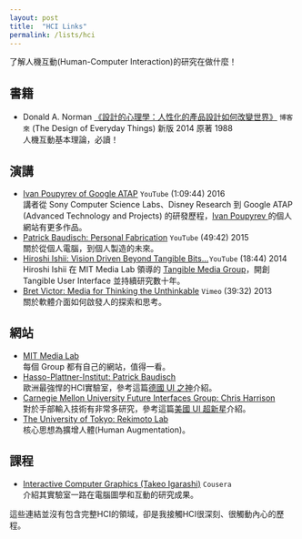 ```yaml
---
layout: post
title:  "HCI Links"
permalink: /lists/hci
---
```


了解人機互動(Human-Computer Interaction)的研究在做什麼！

## 書籍

* Donald A. Norman [《設計的心理學：人性化的產品設計如何改變世界》](http://www.books.com.tw/products/0010643797) `博客來` (The Design of Everyday Things) 新版 2014 原著 1988  
人機互動基本理論，必讀！

## 演講

* [Ivan Poupyrev of Google ATAP](https://www.youtube.com/watch?v=mlKCPCgq8mo) `YouTube` (1:09:44) 2016  
講者從 Sony Computer Science Labs、Disney Research 到 Google ATAP (Advanced Technology and Projects) 的研發歷程，[Ivan Poupyrev ](http://www.ivanpoupyrev.com/projects/index.php) 的個人網站有更多作品。
* [Patrick Baudisch: Personal Fabrication](https://www.youtube.com/watch?v=VTKTCAjWa2I) `YouTube` (49:42) 2015  
關於從個人電腦，到個人製造的未來。
* [Hiroshi Ishii: Vision Driven Beyond Tangible Bits…](https://www.youtube.com/watch?v=wm5WCScGKxsi) `YouTube` (18:44) 2014  
Hiroshi Ishii 在 MIT Media Lab 領導的 [Tangible Media Group](http://tangible.media.mit.edu/)，開創 Tangible User Interface 並持續研究數十年。
* [Bret Victor: Media for Thinking the Unthinkable](https://vimeo.com/67076984) `Vimeo` (39:32) 2013  
關於軟體介面如何啟發人的探索和思考。

## 網站

* [MIT Media Lab](https://www.media.mit.edu/research/groups-projects)  
每個 Group 都有自己的網站，值得一看。
* [Hasso-Plattner-Institut: Patrick Baudisch](https://hpi.de/baudisch/projects.html)  
歐洲最強悍的HCI實驗室，參考這篇[德國 UI 之神](http://mmdays.com/2011/01/10/patrick-baudisch-%E5%BE%B7%E5%9C%8B-ui-%E4%B9%8B%E7%A5%9E/)介紹。
* [Carnegie Mellon University Future Interfaces Group: Chris Harrison](http://www.chrisharrison.net/index.php/Research/Welcome)  
對於手部輸入技術有非常多研究，參考這篇[美國 UI 超新星](http://mmdays.com/2011/12/12/chris-harrison/)介紹。
* [The University of Tokyo: Rekimoto Lab](https://lab.rekimoto.org/)  
核心思想為擴增人體(Human Augmentation)。

## 課程

* [Interactive Computer Graphics (Takeo Igarashi)](https://www.coursera.org/learn/interactive-computer-graphics/) `Cousera`  
介紹其實驗室一路在電腦圖學和互動的研究成果。

這些連結並沒有包含完整HCI的領域，卻是我接觸HCI很深刻、很觸動內心的歷程。
